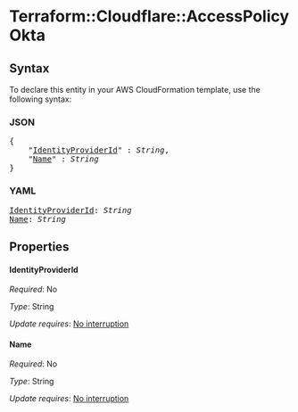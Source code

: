 # Terraform::Cloudflare::AccessPolicy Okta

## Syntax

To declare this entity in your AWS CloudFormation template, use the following syntax:

### JSON

<pre>
{
    "<a href="#identityproviderid" title="IdentityProviderId">IdentityProviderId</a>" : <i>String</i>,
    "<a href="#name" title="Name">Name</a>" : <i>String</i>
}
</pre>

### YAML

<pre>
<a href="#identityproviderid" title="IdentityProviderId">IdentityProviderId</a>: <i>String</i>
<a href="#name" title="Name">Name</a>: <i>String</i>
</pre>

## Properties

#### IdentityProviderId

_Required_: No

_Type_: String

_Update requires_: [No interruption](https://docs.aws.amazon.com/AWSCloudFormation/latest/UserGuide/using-cfn-updating-stacks-update-behaviors.html#update-no-interrupt)

#### Name

_Required_: No

_Type_: String

_Update requires_: [No interruption](https://docs.aws.amazon.com/AWSCloudFormation/latest/UserGuide/using-cfn-updating-stacks-update-behaviors.html#update-no-interrupt)


